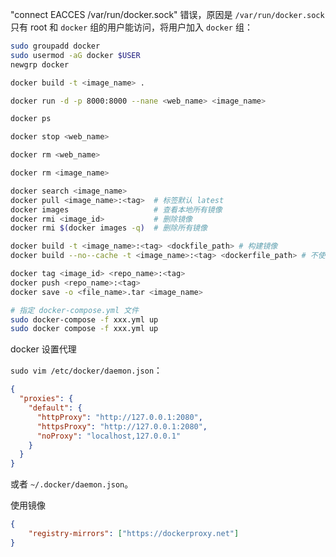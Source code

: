  "connect EACCES /var/run/docker.sock" 错误，原因是 `/var/run/docker.sock` 只有 root 和 `docker` 组的用户能访问，将用户加入 `docker` 组：

```sh
sudo groupadd docker
sudo usermod -aG docker $USER
newgrp docker
```





```sh
docker build -t <image_name> .

docker run -d -p 8000:8000 --nane <web_name> <image_name>

docker ps

docker stop <web_name>

docker rm <web_name>

docker rm <image_name>
```



```sh
docker search <image_name>
docker pull <image_name>:<tag>  # 标签默认 latest
docker images                   # 查看本地所有镜像
docker rmi <image_id>           # 删除镜像
docker rmi $(docker images -q)  # 删除所有镜像

docker build -t <image_name>:<tag> <dockfile_path> # 构建镜像
docker build --no--cache -t <image_name>:<tag> <dockerfile_path> # 不使用缓存构建

docker tag <image_id> <repo_name>:<tag>
docker push <repo_name>:<tag>
docker save -o <file_name>.tar <image_name>

```







```sh
# 指定 docker-compose.yml 文件
sudo docker-compose -f xxx.yml up
sudo docker compose -f xxx.yml up
```





docker 设置代理

`sudo vim /etc/docker/daemon.json`：

```json
{
  "proxies": {
    "default": {
      "httpProxy": "http://127.0.0.1:2080",
      "httpsProxy": "http://127.0.0.1:2080",
      "noProxy": "localhost,127.0.0.1"
    }
  }
}
```

或者 `~/.docker/daemon.json`。

使用镜像

```json
{
    "registry-mirrors": ["https://dockerproxy.net"]
}
```

